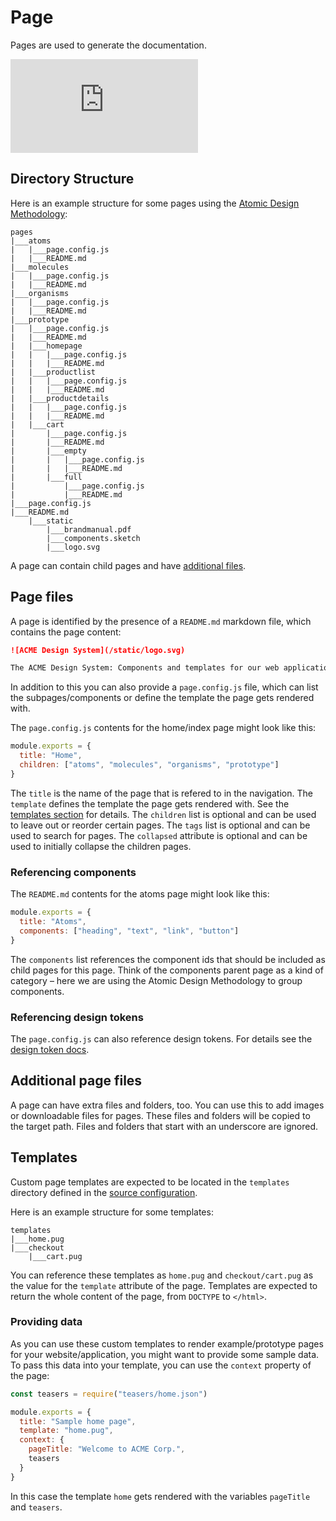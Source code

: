 # Page

Pages are used to generate the documentation.

<div class='ytEmbed'><iframe title="UIengine Introduction 02: Config, Pages and Design Tokens" src="https://www.youtube-nocookie.com/embed/videoseries?list=PLBXz0hPvV2jNAFb9KxvV-2Op8cy3tA8E2&index=1" frameborder="0" allow="autoplay; encrypted-media; picture-in-picture" allowfullscreen></iframe></div>

## Directory Structure

Here is an example structure for some pages using the [Atomic Design Methodology](http://atomicdesign.bradfrost.com/chapter-2/):

```tree
pages
|___atoms
|   |___page.config.js
|   |___README.md
|___molecules
|   |___page.config.js
|   |___README.md
|___organisms
|   |___page.config.js
|   |___README.md
|___prototype
|   |___page.config.js
|   |___README.md
|   |___homepage
|   |   |___page.config.js
|   |   |___README.md
|   |___productlist
|   |   |___page.config.js
|   |   |___README.md
|   |___productdetails
|   |   |___page.config.js
|   |   |___README.md
|   |___cart
|       |___page.config.js
|       |___README.md
|       |___empty
|       |   |___page.config.js
|       |   |___README.md
|       |___full
|           |___page.config.js
|           |___README.md
|___page.config.js
|___README.md
    |___static
        |___brandmanual.pdf
        |___components.sketch
        |___logo.svg
```

A page can contain child pages and have [additional files](#additional-page-files).

## Page files

A page is identified by the presence of a `README.md` markdown file, which contains the page content:

```md
![ACME Design System](/static/logo.svg)

The ACME Design System: Components and templates for our web application.
```

In addition to this you can also provide a `page.config.js` file, which can list the subpages/components or define the template the page gets rendered with.

The `page.config.js` contents for the home/index page might look like this:

```js
module.exports = {
  title: "Home",
  children: ["atoms", "molecules", "organisms", "prototype"]
}
```

The `title` is the name of the page that is refered to in the navigation.
The `template` defines the template the page gets rendered with. See the [templates section](#templates) for details.
The `children` list is optional and can be used to leave out or reorder certain pages.
The `tags` list is optional and can be used to search for pages.
The `collapsed` attribute is optional and can be used to initially collapse the children pages.

### Referencing components

The `README.md` contents for the atoms page might look like this:

```js
module.exports = {
  title: "Atoms",
  components: ["heading", "text", "link", "button"]
}
```

The `components` list references the component ids that should be included as child pages for this page.
Think of the components parent page as a kind of category – here we are using the Atomic Design Methodology to group components.

### Referencing design tokens

The `page.config.js` can also reference design tokens.
For details see the [design token docs](/advanced/design-tokens/).

## Additional page files

A page can have extra files and folders, too.
You can use this to add images or downloadable files for pages.
These files and folders will be copied to the target path.
Files and folders that start with an underscore are ignored.

## Templates

Custom page templates are expected to be located in the `templates` directory defined in the [source configuration](/basics/config/#source).

Here is an example structure for some templates:

```tree
templates
|___home.pug
|___checkout
    |___cart.pug
```

You can reference these templates as `home.pug` and `checkout/cart.pug` as the value for the `template` attribute of the page.
Templates are expected to return the whole content of the page, from `DOCTYPE` to `</html>`.

### Providing data

As you can use these custom templates to render example/prototype pages for your website/application, you might want to provide some sample data.
To pass this data into your template, you can use the `context` property of the page:

```js
const teasers = require("teasers/home.json")

module.exports = {
  title: "Sample home page",
  template: "home.pug",
  context: {
    pageTitle: "Welcome to ACME Corp.",
    teasers
  }
}
```

In this case the template `home` gets rendered with the variables `pageTitle` and `teasers`.
